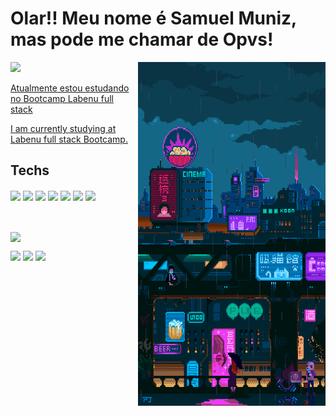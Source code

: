 <h1 align="left" >Olar!! Meu nome é Samuel Muniz, mas pode me chamar de Opvs!  </h1>

<img align="right" width="300px" height="550px" src="https://github.com/opvs55/opvs55/blob/main/tumblr_c44268f1f2dd98c5c3b785ca7f3877a3_9438427f_1280.gif?raw=true"/>

<a href="#" align="left" width="15vw"><img src="https://github-readme-stats.vercel.app/api?username=opvs55&show_icons=true" /> <p> Atualmente estou estudando no Bootcamp Labenu full stack</p><p>I am currently studying at Labenu full stack Bootcamp.</p></a>


## Techs 

<div>
<img align="center"  src="https://img.shields.io/badge/-JavaScript-05122A?style=flat&logo=javascript"/>
<img align="center"  src="https://img.shields.io/badge/-HTML-05122A?style=flat&logo=HTML5"/>
<img align="center"  src="https://img.shields.io/badge/-CSS-05122A?style=flat&logo=CSS3&logoColor=1572B6"/>
<img align="center"  src="https://img.shields.io/badge/-React-05122A?style=flat&logo=react"/>
<img align="center"  src="https://img.shields.io/badge/-Git-05122A?style=flat&logo=git"/>
<img align="center"  src="https://img.shields.io/badge/-GitHub-05122A?style=flat&logo=github"/>
<img align="center"  src="https://img.shields.io/badge/-Visual%20Studio%20Code-05122A?style=flat&logo=visual-studio-code&logoColor=007ACC"/>
</div>


<br><br>
<img align="center" src="https://github-readme-stats.vercel.app/api/top-langs/?username=opvs55&layout=compact" />



<div>
  <a href="mailto:samvmvniz@gmail.com"><img src="https://img.shields.io/badge/-Gmail-%23333?style=for-the-badge&logo=gmail&logoColor=white" /></a>
  <a href="https://www.linkedin.com/in/samuel-muniz133/"><img src="https://img.shields.io/badge/-LinkedIn-%230077B5?style=for-the-badge&logo=linkedin&logoColor=white" /></a>
  <a href="mailto:samvmvniz@gmail.com"><img src="https://img.shields.io/badge/-Gmail-%23333?style=for-the-badge&logo=gmail&logoColor=white" /></a>
</div>

<!--
**opvs55/opvs55** is a ✨ _special_ ✨ repository because its `README.md` (this file) appears on your GitHub profile.

Here are some ideas to get you started:

- 🔭 I’m currently working on ...
- 🌱 I’m currently learning ...
- 👯 I’m looking to collaborate on ...
- 🤔 I’m looking for help with ...
- 💬 Ask me about ...
- 📫 How to reach me: ...
- 😄 Pronouns: ...
- ⚡ Fun fact: ...
-->
